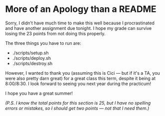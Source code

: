 # More of an Apology than a README

Sorry, I didn’t have much time to make this well because I procrastinated and have another assignment due tonight. I hope my grade can survive losing the 23 points from not doing this properly.

The three things you have to run are:
- ./scripts/setup.sh
- ./scripts/deploy.sh
- ./scripts/destroy.sh

However, I wanted to thank you (assuming this is Cici — but if it's a TA, you were also pretty darn great) for a great class this term, despite it being at 8:00/8:30. I look forward to seeing you next year during the practicum!

I hope you have a great summer!

*(P.S. I know the total points for this section is 25, but I have no spelling errors or mistakes, so I should get two points — not that I need them.)*
